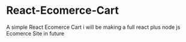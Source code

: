# React-Ecomerce-Cart
A simple React Ecomerce Cart i will be making a full react plus node js Ecomerce Site in future
